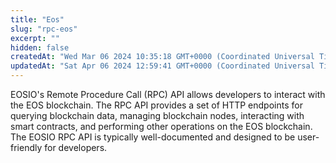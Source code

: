 ```yaml
---
title: "Eos"
slug: "rpc-eos"
excerpt: ""
hidden: false
createdAt: "Wed Mar 06 2024 10:35:18 GMT+0000 (Coordinated Universal Time)"
updatedAt: "Sat Apr 06 2024 12:59:41 GMT+0000 (Coordinated Universal Time)"
---
```


EOSIO's Remote Procedure Call (RPC) API allows developers to interact with the EOS blockchain. The RPC API provides a set of HTTP endpoints for querying blockchain data, managing blockchain nodes, interacting with smart contracts, and performing other operations on the EOS blockchain. The EOSIO RPC API is typically well-documented and designed to be user-friendly for developers.